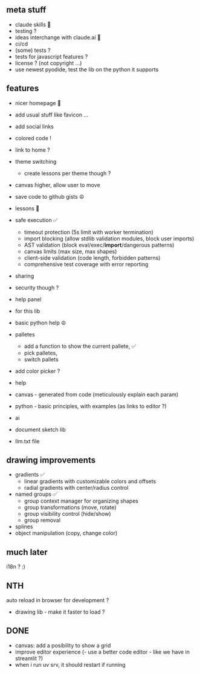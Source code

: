 
## meta stuff
- claude skills 🚧
 - testing ?
- ideas interchange with claude.ai 🚧
- ci/cd
 - (some) tests ?
- tests for javascript features ?
- license ? (not copyright ...)
- use newest pyodide, test the lib on the python it supports

## features
- nicer homepage 🚧
 - add usual stuff like favicon ...
 - add social links
 - colored code !
- link to home ?
- theme switching
  - create lessons per theme though ?
- canvas higher, allow user to move
- save code to github gists ☮️
- lessons 🚧
- safe execution ✅
  - timeout protection (5s limit with worker termination)
  - import blocking (allow stdlib validation modules, block user imports)
  - AST validation (block eval/exec/__import__/dangerous patterns)
  - canvas limits (max size, max shapes)
  - client-side validation (code length, forbidden patterns)
  - comprehensive test coverage with error reporting
- sharing
 - security though ?
- help panel
 - for this lib
 - basic python help ☮️
- palletes
  - add a function to show the current pallete, ✅
  - pick palletes,
  - switch pallets
- add color picker ?
- help
 - canvas - generated from code (meticulously explain each param)
 - python - basic principles, with examples (as links to editor ?)

 - ai
  - document sketch lib
  - llm.txt file

## drawing improvements
- gradients ✅
  - linear gradients with customizable colors and offsets
  - radial gradients with center/radius control
- named groups ✅
  - group context manager for organizing shapes
  - group transformations (move, rotate)
  - group visibility control (hide/show)
  - group removal
- splines
- object manipulation (copy, change color)


## much later
i18n ? :)

## NTH
auto reload in browser for development ?
- drawing lib - make it faster to load ?

## DONE
- canvas: add a posibility to show a grid
- improve editor experience  (- use a better code editor - like we have in streamlit ?)
- when i run uv srv, it should restart if running